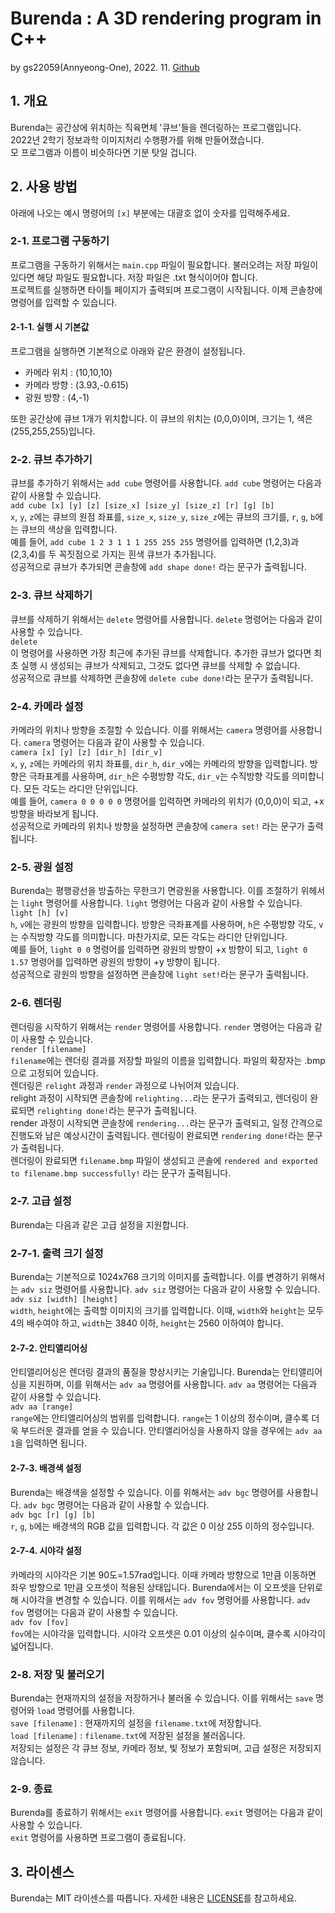 # Burenda : A 3D rendering program in C++
by gs22059(Annyeong-One), 2022. 11.
[Github](https://github.com/Annyeong-One/burenda)
## 1. 개요
Burenda는 공간상에 위치하는 직육면체 '큐브'들을 렌더링하는 프로그램입니다. \
2022년 2학기 정보과학 이미지처리 수행평가를 위해 만들어졌습니다. \
모 프로그램과 이름이 비슷하다면 기분 탓일 겁니다.

## 2. 사용 방법
아래에 나오는 예시 명령어의 `[x]` 부분에는 대괄호 없이 숫자를 입력해주세요.
### 2-1. 프로그램 구동하기
프로그램을 구동하기 위해서는 `main.cpp` 파일이 필요합니다. 불러오려는 저장 파일이 있다면 해당 파일도 필요합니다. 저장 파일은 .txt 형식이어야 합니다.\
프로젝트를 실행하면 타이틀 페이지가 출력되며 프로그램이 시작됩니다. 이제 콘솔창에 명령어를 입력할 수 있습니다.
#### 2-1-1. 실행 시 기본값
프로그램을 실행하면 기본적으로 아래와 같은 환경이 설정됩니다.
- 카메라 위치 : (10,10,10)
- 카메라 방향 : (3.93,-0.615)
- 광원 방향 : (4,-1)

또한 공간상에 큐브 1개가 위치합니다. 이 큐브의 위치는 (0,0,0)이며, 크기는 1, 색은 (255,255,255)입니다.

### 2-2. 큐브 추가하기
큐브를 추가하기 위해서는 `add cube` 명령어를 사용합니다. `add cube` 명령어는 다음과 같이 사용할 수 있습니다. \
`add cube [x] [y] [z] [size_x] [size_y] [size_z] [r] [g] [b]` \
`x`, `y`, `z`에는 큐브의 원점 좌표를, `size_x`, `size_y`, `size_z`에는 큐브의 크기를, `r`, `g`, `b`에는 큐브의 색상을 입력합니다. \
예를 들어, `add cube 1 2 3 1 1 1 255 255 255` 명령어를 입력하면 (1,2,3)과 (2,3,4)를 두 꼭짓점으로 가지는 흰색 큐브가 추가됩니다. \
성공적으로 큐브가 추가되면 콘솔창에 `add shape done!` 라는 문구가 출력됩니다.
### 2-3. 큐브 삭제하기
큐브를 삭제하기 위해서는 `delete` 명령어를 사용합니다. `delete` 명령어는 다음과 같이 사용할 수 있습니다. \
`delete` \
이 명령어를 사용하면 가장 최근에 추가된 큐브를 삭제합니다. 추가한 큐브가 없다면 최초 실행 시 생성되는 큐브가 삭제되고, 그것도 없다면 큐브를 삭제할 수 없습니다. \
성공적으로 큐브를 삭제하면 콘솔창에 `delete cube done!`라는 문구가 출력됩니다.
### 2-4. 카메라 설정
카메라의 위치나 방향을 조절할 수 있습니다. 이를 위해서는 `camera` 명령어를 사용합니다. `camera` 명령어는 다음과 같이 사용할 수 있습니다. \
`camera [x] [y] [z] [dir_h] [dir_v]` \
`x`, `y`, `z`에는 카메라의 위치 좌표를, `dir_h`, `dir_v`에는 카메라의 방향을 입력합니다. 방향은 극좌표계를 사용하며, `dir_h`은 수평방향 각도, `dir_v`는 수직방향 각도를 의미합니다. 모든 각도는 라디안 단위입니다. \
예를 들어, `camera 0 0 0 0 0` 명령어를 입력하면 카메라의 위치가 (0,0,0)이 되고, +x 방향을 바라보게 됩니다. \
성공적으로 카메라의 위치나 방향을 설정하면 콘솔창에 `camera set!` 라는 문구가 출력됩니다.
### 2-5. 광원 설정
Burenda는 평행광선을 방출하는 무한크기 면광원을 사용합니다. 이를 조절하기 위헤서는 `light` 명령어를 사용합니다. `light` 명령어는 다음과 같이 사용할 수 있습니다. \
`light [h] [v]` \
`h`, `v`에는 광원의 방향을 입력합니다. 방향은 극좌표계를 사용하며, `h`은 수평방향 각도, `v`는 수직방향 각도를 의미합니다. 마찬가지로, 모든 각도는 라디안 단위입니다. \
예를 들어, `light 0 0` 명령어를 입력하면 광원의 방향이 +x 방향이 되고, `light 0 1.57` 명령어를 입력하면 광원의 방향이 +y 방향이 됩니다. \
성공적으로 광원의 방향을 설정하면 콘솔창에 `light set!`라는 문구가 출력됩니다.
### 2-6. 렌더링
렌더링을 시작하기 위해서는 `render` 명령어를 사용합니다. `render` 명령어는 다음과 같이 사용할 수 있습니다. \
`render [filename]` \
`filename`에는 렌더링 결과를 저장할 파일의 이름을 입력합니다. 파일의 확장자는 .bmp으로 고정되어 있습니다. \
렌더링은 `relight` 과정과 `render` 과정으로 나뉘어져 있습니다. \
relight 과정이 시작되면 콘솔창에 `relighting...`라는 문구가 출력되고, 렌더링이 완료되면 `relighting done!`라는 문구가 출력됩니다. \
render 과정이 시작되면 콘솔창에 `rendering...`라는 문구가 출력되고, 일정 간격으로 진행도와 남은 예상시간이 출력됩니다. 렌더링이 완료되면 `rendering done!`라는 문구가 출력됩니다. \
렌더링이 완료되면 `filename.bmp` 파일이 생성되고 콘솔에 `rendered and exported to filename.bmp successfully!` 라는 문구가 출력됩니다.
### 2-7. 고급 설정
Burenda는 다음과 같은 고급 설정을 지원합니다.
### 2-7-1. 출력 크기 설정
Burenda는 기본적으로 1024x768 크기의 이미지를 출력합니다. 이를 변경하기 위해서는 `adv siz` 명령어를 사용합니다. `adv siz` 명령어는 다음과 같이 사용할 수 있습니다. \
`adv siz [width] [height]` \
`width`, `height`에는 출력할 이미지의 크기를 입력합니다. 이때, `width`와 `height`는 모두 4의 배수여야 하고, `width`는 3840 이하, `height`는 2560 이하여야 합니다.
#### 2-7-2. 안티앨리어싱
안티앨리어싱은 렌더링 결과의 품질을 향상시키는 기술입니다. Burenda는 안티앨리어싱을 지원하며, 이를 위해서는 `adv aa` 명령어를 사용합니다. `adv aa` 명령어는 다음과 같이 사용할 수 있습니다. \
`adv aa [range]` \
`range`에는 안티앨리어싱의 범위를 입력합니다. `range`는 1 이상의 정수이며, 클수록 더욱 부드러운 결과를 얻을 수 있습니다. 안티앨리어싱을 사용하지 않을 경우에는 `adv aa 1`을 입력하면 됩니다.
#### 2-7-3. 배경색 설정
Burenda는 배경색을 설정할 수 있습니다. 이를 위해서는 `adv bgc` 명령어를 사용합니다. `adv bgc` 명령어는 다음과 같이 사용할 수 있습니다. \
`adv bgc [r] [g] [b]` \
`r`, `g`, `b`에는 배경색의 RGB 값을 입력합니다. 각 값은 0 이상 255 이하의 정수입니다.
#### 2-7-4. 시야각 설정
카메라의 시야각은 기본 90도=1.57rad입니다. 이때 카메라 방향으로 1만큼 이동하면 좌우 방향으로 1만큼 오프셋이 적용된 상태입니다. Burenda에서는 이 오프셋을 단위로 해 시야각을 변경할 수 있습니다.
이를 위해서는 `adv fov` 명령어를 사용합니다. `adv fov` 명령어는 다음과 같이 사용할 수 있습니다. \
`adv fov [fov]` \
`fov`에는 시야각을 입력합니다. 시야각 오프셋은 0.01 이상의 실수이며, 클수록 시야각이 넓어집니다.
### 2-8. 저장 및 불러오기
Burenda는 현재까지의 설정을 저장하거나 불러올 수 있습니다. 이를 위해서는 `save` 명령어와 `load` 명령어를 사용합니다. \
`save [filename]` : 현재까지의 설정을 `filename.txt`에 저장합니다. \
`load [filename]` : `filename.txt`에 저장된 설정을 불러옵니다. \
저장되는 설정은 각 큐브 정보, 카메라 정보, 빛 정보가 포함되며, 고급 설정은 저장되지 않습니다.
### 2-9. 종료
Burenda를 종료하기 위해서는 `exit` 명령어를 사용합니다. `exit` 명령어는 다음과 같이 사용할 수 있습니다. \
`exit`
명령어를 사용하면 프로그램이 종료됩니다.

## 3. 라이센스
Burenda는 MIT 라이센스를 따릅니다. 자세한 내용은 [LICENSE](https://github.com/Annyeong-One/burenda/blob/main/LICENSE)를 참고하세요.
